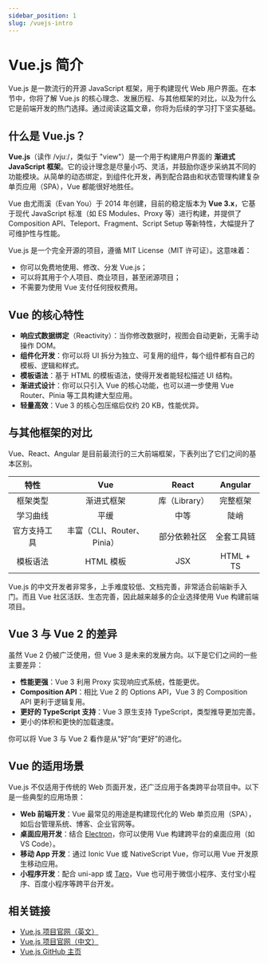 ```yaml
---
sidebar_position: 1
slug: /vuejs-intro
---
```


# Vue.js 简介

Vue.js 是一款流行的开源 JavaScript 框架，用于构建现代 Web 用户界面。在本节中，你将了解 Vue.js 的核心理念、发展历程、与其他框架的对比，以及为什么它是前端开发的热门选择。通过阅读这篇文章，你将为后续的学习打下坚实基础。



## 什么是 Vue.js？

**Vue.js**（读作 /vjuː/，类似于 "view"）是一个用于构建用户界面的 **渐进式 JavaScript 框架**。它的设计理念是尽量小巧、灵活，并鼓励你逐步采纳其不同的功能模块。从简单的动态绑定，到组件化开发，再到配合路由和状态管理构建复杂单页应用（SPA），Vue 都能很好地胜任。

Vue 由尤雨溪（Evan You）于 2014 年创建，目前的稳定版本为 **Vue 3.x**，它基于现代 JavaScript 标准（如 ES Modules、Proxy 等）进行构建，并提供了 Composition API、Teleport、Fragment、Script Setup 等新特性，大幅提升了可维护性与性能。

Vue.js 是一个完全开源的项目，遵循 MIT License（MIT 许可证）。这意味着：

- 你可以免费地使用、修改、分发 Vue.js；
- 可以将其用于个人项目、商业项目，甚至闭源项目；
- 不需要为使用 Vue 支付任何授权费用。



## Vue 的核心特性

- **响应式数据绑定**（Reactivity）：当你修改数据时，视图会自动更新，无需手动操作 DOM。
- **组件化开发**：你可以将 UI 拆分为独立、可复用的组件，每个组件都有自己的模板、逻辑和样式。
- **模板语法**：基于 HTML 的模板语法，使得开发者能轻松描述 UI 结构。
- **渐进式设计**：你可以只引入 Vue 的核心功能，也可以进一步使用 Vue Router、Pinia 等工具构建大型应用。
- **轻量高效**：Vue 3 的核心包压缩后仅约 20 KB，性能优异。



## 与其他框架的对比

Vue、React、Angular 是目前最流行的三大前端框架，下表列出了它们之间的基本区别。

|     特性     |            Vue             |     React     |  Angular   |
| :----------: | :------------------------: | :-----------: | :--------: |
|   框架类型   |         渐进式框架         | 库（Library） |  完整框架  |
|   学习曲线   |            平缓            |     中等      |    陡峭    |
| 官方支持工具 | 丰富（CLI、Router、Pinia） | 部分依赖社区  | 全套工具链 |
|   模板语法   |         HTML 模板          |      JSX      | HTML + TS  |

Vue.js 的中文开发者非常多，上手难度较低、文档完善，非常适合前端新手入门。而且 Vue 社区活跃、生态完善，因此越来越多的企业选择使用 Vue 构建前端项目。



## Vue 3 与 Vue 2 的差异

虽然 Vue 2 仍被广泛使用，但 Vue 3 是未来的发展方向。以下是它们之间的一些主要差异：

- **性能更强**：Vue 3 利用 Proxy 实现响应式系统，性能更优。
- **Composition API**：相比 Vue 2 的 Options API，Vue 3 的 Composition API 更利于逻辑复用。
- **更好的 TypeScript 支持**：Vue 3 原生支持 TypeScript，类型推导更加完善。
- 更小的体积和更快的加载速度。

你可以将 Vue 3 与 Vue 2 看作是从“好”向“更好”的进化。



## Vue 的适用场景

Vue.js 不仅适用于传统的 Web 页面开发，还广泛应用于各类跨平台项目中。以下是一些典型的应用场景：

- **Web 前端开发**：Vue 最常见的用途是构建现代化的 Web 单页应用（SPA），如后台管理系统、博客、企业官网等。
- **桌面应用开发**：结合 [Electron](/electron/)，你可以使用 Vue 构建跨平台的桌面应用（如 VS Code）。
- **移动 App 开发**：通过 Ionic Vue 或 NativeScript Vue，你可以用 Vue 开发原生移动应用。
- **小程序开发**：配合 uni-app 或 [Taro](/taro/)，Vue 也可用于微信小程序、支付宝小程序、百度小程序等跨平台开发。



## 相关链接

- [Vue.js 项目官网（英文）](https://vuejs.org)
- [Vue.js 项目官网（中文）](https://cn.vuejs.org)
- [Vue.js GitHub 主页](https://github.com/vuejs/)

